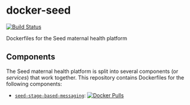 # docker-seed

[![Build Status](https://travis-ci.org/praekeltfoundation/docker-seed.svg?branch=master)](https://travis-ci.org/praekeltfoundation/docker-seed)

Dockerfiles for the Seed maternal health platform

## Components
The Seed maternal health platform is split into several components (or *services*) that work together. This repository contains Dockerfiles for the following components:
* [`seed-stage-based-messaging`](https://github.com/praekelt/seed-stage-based-messaging): [![Docker Pulls](https://img.shields.io/docker/pulls/praekeltfoundation/seed-stage-based-messaging.svg)](https://hub.docker.com/r/praekeltfoundation/seed-stage-based-messaging/)
